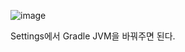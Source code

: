 ![image](https://github.com/Shaa-code/Today-I-Learned/assets/70310271/1e3a51fa-eb7a-4a2b-a1f8-32388b632d32)

Settings에서 Gradle JVM을 바꿔주면 된다.
